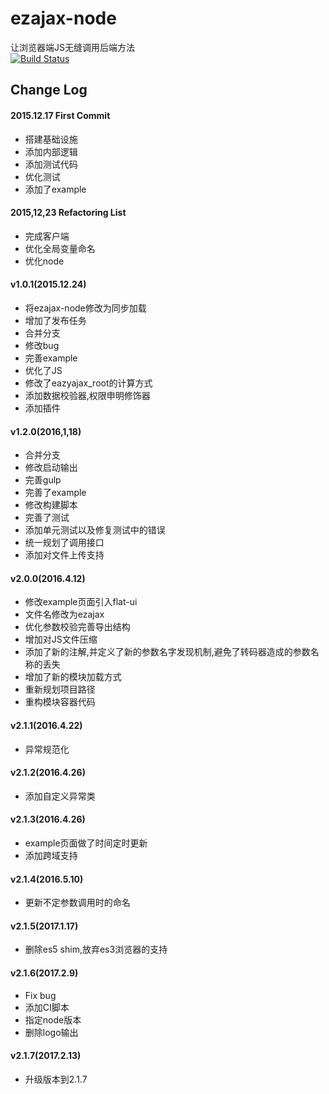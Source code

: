 # ezajax-node
让浏览器端JS无缝调用后端方法  
[![Build Status](https://travis-ci.org/ezajax/ezajax-node.svg?branch=develop)](https://travis-ci.org/ezajax/ezajax-node)

## Change Log

#### 2015.12.17 First Commit
* 搭建基础设施
* 添加内部逻辑
* 添加测试代码
* 优化测试
* 添加了example

#### 2015,12,23 Refactoring List
* 完成客户端
* 优化全局变量命名
* 优化node

#### v1.0.1(2015.12.24)
* 将ezajax-node修改为同步加载
* 增加了发布任务
* 合并分支
* 修改bug
* 完善example
* 优化了JS
* 修改了eazyajax_root的计算方式
* 添加数据校验器,权限申明修饰器
* 添加插件

#### v1.2.0(2016,1,18)
* 合并分支
* 修改启动输出
* 完善gulp
* 完善了example
* 修改构建脚本
* 完善了测试
* 添加单元测试以及修复测试中的错误
* 统一规划了调用接口
* 添加对文件上传支持

#### v2.0.0(2016.4.12)
* 修改example页面引入flat-ui
* 文件名修改为ezajax
* 优化参数校验完善导出结构
* 增加对JS文件压缩
* 添加了新的注解,并定义了新的参数名字发现机制,避免了转码器造成的参数名称的丢失
* 增加了新的模块加载方式
* 重新规划项目路径
* 重构模块容器代码

#### v2.1.1(2016.4.22)
* 异常规范化

#### v2.1.2(2016.4.26)
* 添加自定义异常类

#### v2.1.3(2016.4.26)
* example页面做了时间定时更新
* 添加跨域支持

#### v2.1.4(2016.5.10)
* 更新不定参数调用时的命名

#### v2.1.5(2017.1.17)
* 删除es5 shim,放弃es3浏览器的支持

#### v2.1.6(2017.2.9)
* Fix bug
* 添加CI脚本
* 指定node版本
* 删除logo输出

#### v2.1.7(2017.2.13)
* 升级版本到2.1.7